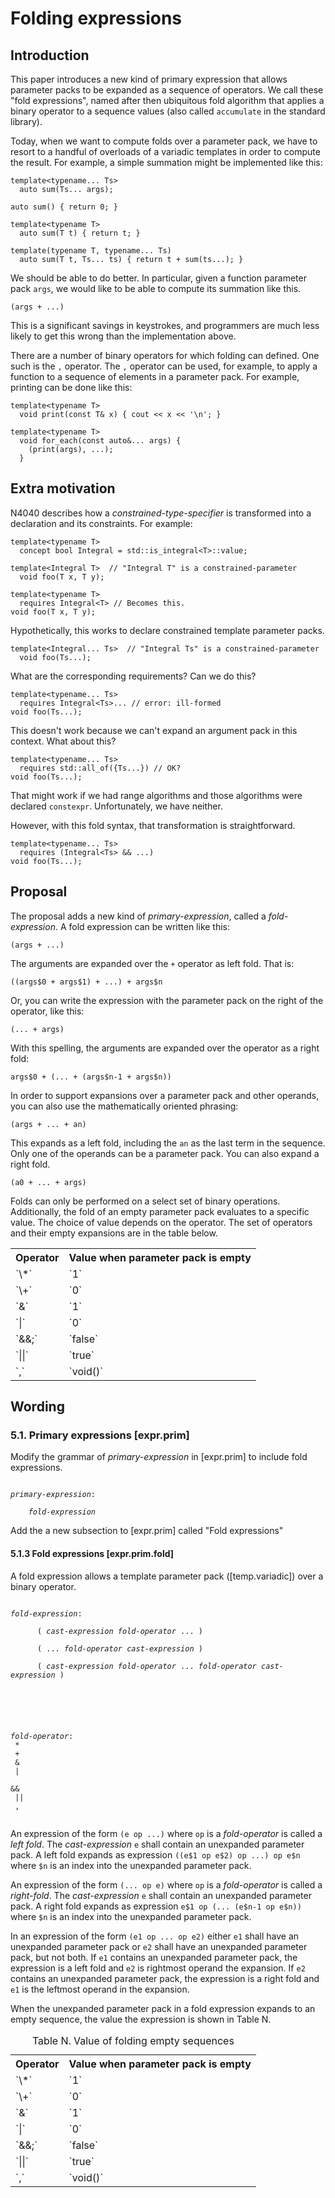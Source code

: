 Folding expressions
===================

## Introduction

This paper introduces a new kind of primary expression that allows
parameter packs to be expanded as a sequence of operators.
We call these "fold expressions", named after then ubiquitous fold
algorithm that applies a binary operator to a sequence values
(also called `accumulate` in the standard library).

Today, when we want to compute folds over a parameter pack, we have to 
resort to a handful of overloads of a variadic templates in order to compute 
the result. For example, a simple summation might be implemented like
this:

    template<typename... Ts>
      auto sum(Ts... args);

    auto sum() { return 0; }

    template<typename T>
      auto sum(T t) { return t; }

    template(typename T, typename... Ts)
      auto sum(T t, Ts... ts) { return t + sum(ts...); }

We should be able to do better. In particular, given a function
parameter pack `args`, we would like to be able to compute its
summation like this.


    (args + ...)

This is a significant savings in keystrokes, and programmers are much
less likely to get this wrong than the implementation above.

There are a number of binary operators for which folding can defined. One
such is the `,` operator. The `,` operator can be used, for example, to apply 
a function to a sequence of elements in a parameter pack. For example, 
printing can
be done like this:

    template<typename T> 
      void print(const T& x) { cout << x << '\n'; }
    
    template<typename T>
      void for_each(const auto&... args) {
        (print(args), ...);
      }


## Extra motivation

N4040 describes how a *constrained-type-specifier* is transformed into a 
declaration and its constraints. For example:

    template<typename T>
      concept bool Integral = std::is_integral<T>::value;

    template<Integral T>  // "Integral T" is a constrained-parameter
      void foo(T x, T y);

    template<typename T>
      requires Integral<T> // Becomes this.
    void foo(T x, T y);

Hypothetically, this works to declare constrained template parameter packs.

    template<Integral... Ts>  // "Integral Ts" is a constrained-parameter
      void foo(Ts...);

What are the corresponding requirements? Can we do this?

    template<typename... Ts>
      requires Integral<Ts>... // error: ill-formed
    void foo(Ts...);

This doesn't work because we can't expand an argument pack in this
context. What about this?

    template<typename... Ts>
      requires std::all_of({Ts...}) // OK?
    void foo(Ts...);

That might work if we had range algorithms and those algorithms were
declared `constexpr`. Unfortunately, we have neither.

However, with this fold syntax, that transformation is straightforward.

    template<typename... Ts>
      requires (Integral<Ts> && ...)
    void foo(Ts...);


## Proposal


The proposal adds a new kind of *primary-expression*, called a
*fold-expression*. A fold expression can be written like this:

    (args + ...)

The arguments are expanded over the `+` operator as left fold. That is:

    ((args$0 + args$1) + ...) + args$n

Or, you can write the expression with the parameter pack on the right
of the operator, like this:

    (... + args)

With this spelling, the arguments are expanded over the operator as
a right fold:

    args$0 + (... + (args$n-1 + args$n))

In order to support expansions over a parameter pack and other operands, you 
can also use the mathematically oriented phrasing:

    (args + ... + an)

This expands as a left fold, including the `an` as the last term in
the sequence. Only one of the operands can be a parameter pack. You can
also expand a right fold.

    (a0 + ... + args)

Folds can only be performed on a select set of binary operations. Additionally,
the fold of an empty parameter pack evaluates to a specific value. The choice
of value depends on the operator. The set of operators and their empty
expansions are in the table below.


<table>
<tr><th>Operator</th> <th>Value when parameter pack is empty</th></tr>
<tr><td>`\*`</td>     <td>`1`</td>                               </tr>
<tr><td>`\+`</td>     <td>`0`</td>                               </tr>
<tr><td>`&`</td>      <td>`1`</td>                               </tr>
<tr><td>`|`</td>      <td>`0`</td>                               </tr>
<tr><td>`&&;`</td>    <td>`false`</td>                           </tr>
<tr><td>`||`</td>     <td>`true`</td>                            </tr>
<tr><td>`,`</td>      <td>`void()`</td>                          </tr>
</table>


## Wording


### 5.1. Primary expressions \[expr.prim\]

Modify the grammar of *primary-expression* in [expr.prim] to include
fold expressions.

<code>
<i>primary-expression</i>:<br/>
    <i>fold-expression</i>
</code>

Add the a new subsection to [expr.prim] called "Fold expressions"

#### 5.1.3 Fold expressions \[expr.prim.fold\]

A fold expression allows a template parameter pack ([temp.variadic]) over 
a binary operator.

<code>
<i>fold-expression</i>:<br/>
      ( <i>cast-expression</i> <i>fold-operator</i> ... )<br/>
      ( ... <i>fold-operator</i> <i>cast-expression</i> )<br/>
      ( <i>cast-expression</i> <i>fold-operator</i> ... <i>fold-operator</i> <i>cast-expression</i> )<br/>

<br/>

<i>fold-operator</i>:<br/>
  *<br/>
  +<br/>
  &<br/>
  |<br/>
  &&<br/>
  ||<br/>
  ,<br/>
</code>

An expression of the form `(e op ...)` where `op` is a *fold-operator* is
called a *left fold*. The *cast-expression* `e` shall contain an
unexpanded parameter pack. A left fold expands as expression
`((e$1 op e$2) op ...) op e$n` where `$n` is an index into the unexpanded
parameter pack.

An expression of the form `(... op e)` where `op` is a *fold-operator* is
called a *right-fold*. The *cast-expression* `e` shall contain an
unexpanded parameter pack. A right fold expands as expression
`e$1 op (... (e$n-1 op e$n))` where `$n` is an index into the unexpanded
parameter pack.

In an expression of the form `(e1 op ... op e2)` either `e1` shall have
an unexpanded parameter pack or `e2` shall have an unexpanded parameter
pack, but not both. If `e1` contains an unexpanded parameter pack, the 
expression is a left fold and `e2` is rightmost operand the expansion. If
`e2` contains an unexpanded parameter pack, the expression is a right
fold and `e1` is the leftmost operand in the expansion.

When the unexpanded parameter pack in a fold expression expands to an
empty sequence, the value the expression is shown in Table N.

<table>
<caption>Table N. Value of folding empty sequences</caption>
<tr><th>Operator</th> <th>Value when parameter pack is empty</th></tr>
<tr><td>`\*`</td>     <td>`1`</td>                               </tr>
<tr><td>`\+`</td>     <td>`0`</td>                               </tr>
<tr><td>`&`</td>      <td>`1`</td>                               </tr>
<tr><td>`|`</td>      <td>`0`</td>                               </tr>
<tr><td>`&&;`</td>    <td>`false`</td>                           </tr>
<tr><td>`||`</td>     <td>`true`</td>                            </tr>
<tr><td>`,`</td>      <td>`void()`</td>                          </tr>
</table>
